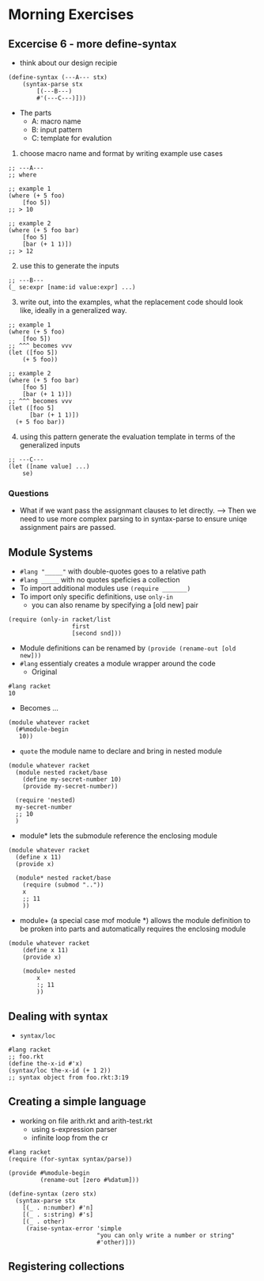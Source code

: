 # Morning Exercises

## Excercise 6 - more define-syntax
* think about our design recipie
```racket
(define-syntax (---A--- stx) 
	(syntax-parse stx
		[(---B---)
		#'(---C---)]))
```
* The parts
  * A: macro name
  * B: input pattern
  * C: template for evalution
  
1. choose macro name and format by writing example use cases
```racket
;; ---A---
;; where

;; example 1
(where (+ 5 foo)
	[foo 5])
;; > 10

;; example 2
(where (+ 5 foo bar)
	[foo 5]
	[bar (+ 1 1)])
;; > 12
```

2. use this to generate the inputs
```racket
;; ---B--- 
(_ se:expr [name:id value:expr] ...)
```

3. write out, into the examples, what the replacement code should look
   like, ideally in a generalized way.
```racket
;; example 1
(where (+ 5 foo)
	[foo 5])	
;; ^^^ becomes vvv
(let ([foo 5])
	(+ 5 foo))

;; example 2
(where (+ 5 foo bar)
	[foo 5]
	[bar (+ 1 1)])
;; ^^^ becomes vvv
(let ([foo 5]
	  [bar (+ 1 1)])
  (+ 5 foo bar))
```

4. using this pattern generate the evaluation template in terms of the
   generalized inputs
```racket
;; ---C---
(let ([name value] ...)
	se)
```
   
### Questions
* What if we want pass the assignmant clauses to let directly. -->
  Then we need to use more complex parsing to in syntax-parse to
  ensure uniqe assignment pairs are passed.
  
## Module Systems
* `#lang "_____"` with double-quotes goes to a relative path
* `#lang _____` with no quotes speficies a collection
* To import additional modules use `(require _______)`
* To import only specific definitions, use `only-in`
  * you can also rename by specifying a [old new] pair
```racket
(require (only-in racket/list
		          first
				  [second snd]))
```
* Module definitions can be renamed by `(provide (rename-out [old
  new]))`
* `#lang` essentialy creates a module wrapper around the code
  * Original
```racket Original
#lang racket
10
```
  * Becomes ...
```racket Becomes ...
(module whatever racket
  (#%module-begin
   10))
```
* `quote` the module name to declare and bring in nested module
```racket
(module whatever racket
  (module nested racket/base
    (define my-secret-number 10)
    (provide my-secret-number))
	
  (require 'nested)
  my-secret-number 
  ;; 10
  )
```

* module* lets the submodule reference the enclosing module 
```racket
(module whatever racket
  (define x 11)
  (provide x)

  (module* nested racket/base
    (require (submod ".."))
    x 
    ;; 11
    ))
```

* module+ (a special case mof module *) allows the module definition
  to be proken into parts and automatically requires the enclosing
  module
```racket
(module whatever racket
	(define x 11)
	(provide x)

	(module+ nested
		x 
		:; 11
		))
```

## Dealing with syntax
* `syntax/loc`
```racket foo.rkt
#lang racket
;; foo.rkt
(define the-x-id #'x)
(syntax/loc the-x-id (+ 1 2))
;; syntax object from foo.rkt:3:19
```

## Creating a simple language
* working on file arith.rkt and arith-test.rkt
  * using s-expression parser
  * infinite loop from the cr
```racket
#lang racket
(require (for-syntax syntax/parse))

(provide #%module-begin
         (rename-out [zero #%datum]))

(define-syntax (zero stx)
  (syntax-parse stx
    [(_ . n:number) #'n]
    [(_ . s:string) #'s]
    [(_ . other)
     (raise-syntax-error 'simple
                         "you can only write a number or string"
                         #'other)]))
```

## Registering collections
